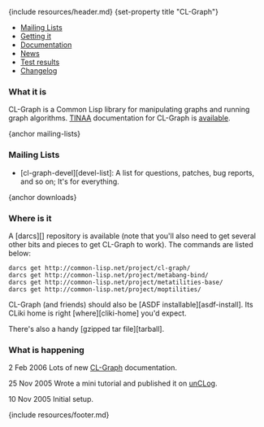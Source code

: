 {include resources/header.md}
{set-property title "CL-Graph"}

   [1]: http://common-lisp.net/project/cl-containers/shared/metabang-2.png (metabang.com)
   [2]: http://www.metabang.com/ (metabang.com)

<div class="contents">
<div class="system-links">

  * [Mailing Lists][3]
  * [Getting it][4]
  * [Documentation][5]
  * [News][6]
  * [Test results][tr]
  * [Changelog][7]

   [3]: #mailing-lists
   [4]: #downloads
   [5]: documentation/ (documentation link)
   [6]: #news
   [7]: changelog.html
   [tr]: test-report.html

</div>
<div class="system-description">

### What it is

CL-Graph is a Common Lisp library for manipulating graphs and
running graph algorithms. [TINAA][8] documentation for
CL-Graph is [available][9].

   [8]: http://common-lisp.net/project/tinaa/
   [9]: http://common-lisp.net/project/cl-graph/documentation/

{anchor mailing-lists}

### Mailing Lists

  * [cl-graph-devel][devel-list]: A list for questions,
    patches, bug reports, and so on; It's for everything.

{anchor downloads}

### Where is it

A [darcs][] repository is available (note that you'll also
need to get several other bits and pieces to get CL-Graph to
work). The commands are listed below:

    darcs get http://common-lisp.net/project/cl-graph/
    darcs get http://common-lisp.net/project/metabang-bind/
    darcs get http://common-lisp.net/project/metatilities-base/
    darcs get http://common-lisp.net/project/moptilities/

CL-Graph (and friends) should also be [ASDF
installable][asdf-install]. Its CLiki home is right
[where][cliki-home] you'd expect.

There's also a handy [gzipped tar file][tarball].

### What is happening

2 Feb 2006
Lots of new [CL-Graph][16] documentation.

   [16]: http://common-lisp.net/project/cl-graph/documentation/

25 Nov 2005
Wrote a mini tutorial and published it on [unCLog][17].

   [17]: http://www.metabang.com/unclog/publisha/atinybit.html

10 Nov 2005
Initial setup.

</div>
</div>

{include resources/footer.md}

